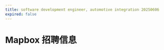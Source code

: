 ```yaml
---
title: software development engineer, automotive integration 20250606
expired: false
---
```


# Mapbox 招聘信息

<JobPostingTable job-posting-json-path="mapbox/data/software-development-engineer-20250606.json" />
